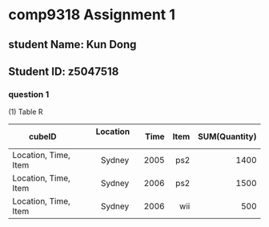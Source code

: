 # comp9318 Assignment 1
## student Name: Kun Dong
## Student ID: z5047518

### question 1
(1) Table R

| cubeID        | Location      | Time  | Item | SUM(Quantity)|
| ------------- |:-------------:| -----:|-----:|-------------:|
| Location, Time, Item| Sydney | 2005| ps2| 1400|
| Location, Time, Item| Sydney | 2006| ps2| 1500|
| Location, Time, Item| Sydney | 2006| wii| 500|
